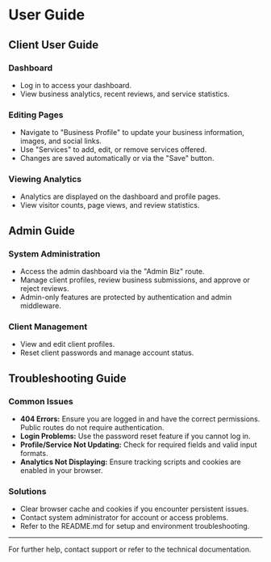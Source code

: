 # User Guide

## Client User Guide

### Dashboard
- Log in to access your dashboard.
- View business analytics, recent reviews, and service statistics.

### Editing Pages
- Navigate to "Business Profile" to update your business information, images, and social links.
- Use "Services" to add, edit, or remove services offered.
- Changes are saved automatically or via the "Save" button.

### Viewing Analytics
- Analytics are displayed on the dashboard and profile pages.
- View visitor counts, page views, and review statistics.

## Admin Guide

### System Administration
- Access the admin dashboard via the "Admin Biz" route.
- Manage client profiles, review business submissions, and approve or reject reviews.
- Admin-only features are protected by authentication and admin middleware.

### Client Management
- View and edit client profiles.
- Reset client passwords and manage account status.

## Troubleshooting Guide

### Common Issues
- **404 Errors:** Ensure you are logged in and have the correct permissions. Public routes do not require authentication.
- **Login Problems:** Use the password reset feature if you cannot log in.
- **Profile/Service Not Updating:** Check for required fields and valid input formats.
- **Analytics Not Displaying:** Ensure tracking scripts and cookies are enabled in your browser.

### Solutions
- Clear browser cache and cookies if you encounter persistent issues.
- Contact system administrator for account or access problems.
- Refer to the README.md for setup and environment troubleshooting.

---

For further help, contact support or refer to the technical documentation.

